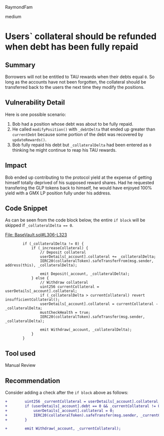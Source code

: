 RaymondFam

medium

# Users` collateral should be refunded when debt has been fully repaid

## Summary
Borrowers will not be entitled to TAU rewards when their debts equal `0`. So long as the accounts have not been forgotten, the collateral should be transferred back to the users the next time they modify the positions.

## Vulnerability Detail
Here is one possible scenario:

1. Bob had a position whose debt was about to be fully repaid.
2. He called `modifyPosition()` with `_debtDelta` that ended up greater than `currentDebt` because some portion of the debt was recovered by `updateRewards()`.
3. Bob fully repaid his debt but `_collateralDelta` had been entered as `0` thinking he might continue to reap his TAU rewards.

## Impact
Bob ended up contributing to the protocol yield at the expense of getting himself totally deprived of his supposed reward shares. Had he requested transfering the GLP tokens back to himself, he would have enjoyed 100% yield with a GMX LP position fully under his address. 

## Code Snippet
As can be seen from the code block below, the entire `if block` will be skipped if `_collateralDelta == 0`.

[File: BaseVault.sol#L306-L323](https://github.com/sherlock-audit/2023-03-taurus/blob/main/taurus-contracts/contracts/Vault/BaseVault.sol#L306-L323)

```solidity
        if (_collateralDelta != 0) {
            if (_increaseCollateral) {
                // Deposit collateral
                userDetails[_account].collateral += _collateralDelta;
                IERC20(collateralToken).safeTransferFrom(msg.sender, address(this), _collateralDelta);

                emit Deposit(_account, _collateralDelta);
            } else {
                // Withdraw collateral
                uint256 currentCollateral = userDetails[_account].collateral;
                if (_collateralDelta > currentCollateral) revert insufficientCollateral();
                userDetails[_account].collateral = currentCollateral - _collateralDelta;
                mustCheckHealth = true;
                IERC20(collateralToken).safeTransfer(msg.sender, _collateralDelta);

                emit Withdraw(_account, _collateralDelta);
            }
        }
```
## Tool used

Manual Review

## Recommendation
Consider adding a check after the `if block` above as follows:

```diff
+        uint256 _currentCollateral = userDetails[_account].collateral;
+        if (userDetails[_account].debt == 0 && _currentCollateral != 0) {
+            userDetails[_account].collateral = 0;
+            IERC20(collateralToken).safeTransfer(msg.sender, _currentCollateral);
+        }

+        emit Withdraw(_account, _currentCollateral);
```
